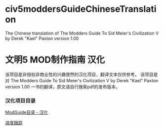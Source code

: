 # civ5moddersGuideChineseTranslation
The Chinese translation of The Modders Guide To Sid Meier's Civilization V by Derek "Kael" Paxton version 1.00

# 文明5 MOD制作指南 汉化
该项目是非授权非商业性的兴趣使然的汉化项目，翻译文本仅供参考。
该项目是对 The Modders Guide To Sid Meier's Civilization V by Derek "Kael" Paxton version 1.00 一书的翻译，原文请自行搜索pdf的发布版本。

### 汉化项目目录
[ModGuide目录 - 汉化](https://github.com/Ri0n72Y/civ5moddersGuideChineseTranslation/blob/master/index.md)

[进度跟踪](https://github.com/Ri0n72Y/civ5moddersGuideChineseTranslation/blob/master/tracker.md)
